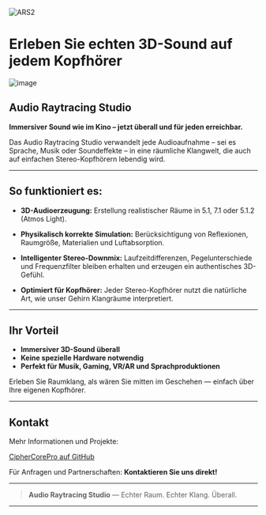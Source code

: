 ![ARS2](https://github.com/user-attachments/assets/6b56964e-81e6-4e39-868e-35ee5c4d875a)

# Erleben Sie echten 3D-Sound auf jedem Kopfhörer
![image](https://github.com/user-attachments/assets/894148ef-f7d0-4024-ba04-b4ebc9225d8a)


## Audio Raytracing Studio


**Immersiver Sound wie im Kino – jetzt überall und für jeden erreichbar.**

Das Audio Raytracing Studio verwandelt jede Audioaufnahme – sei es Sprache, Musik oder Soundeffekte – in eine räumliche Klangwelt, die auch auf einfachen Stereo-Kopfhörern lebendig wird.

---

## So funktioniert es:

- **3D-Audioerzeugung:**
  Erstellung realistischer Räume in 5.1, 7.1 oder 5.1.2 (Atmos Light).

- **Physikalisch korrekte Simulation:**
  Berücksichtigung von Reflexionen, Raumgröße, Materialien und Luftabsorption.

- **Intelligenter Stereo-Downmix:**
  Laufzeitdifferenzen, Pegelunterschiede und Frequenzfilter bleiben erhalten und erzeugen ein authentisches 3D-Gefühl.

- **Optimiert für Kopfhörer:**
  Jeder Stereo-Kopfhörer nutzt die natürliche Art, wie unser Gehirn Klangräume interpretiert.

---

## Ihr Vorteil

- **Immersiver 3D-Sound überall**
- **Keine spezielle Hardware notwendig**
- **Perfekt für Musik, Gaming, VR/AR und Sprachproduktionen**

Erleben Sie Raumklang, als wären Sie mitten im Geschehen — einfach über Ihre eigenen Kopfhörer.

---

## Kontakt

Mehr Informationen und Projekte:

[CipherCorePro auf GitHub](https://github.com/CipherCorePro)

Für Anfragen und Partnerschaften:
**Kontaktieren Sie uns direkt!**

---

> **Audio Raytracing Studio** — Echter Raum. Echter Klang. Überall.

---




